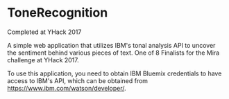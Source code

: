 # ToneRecognition

Completed at YHack 2017

A simple web application that utilizes IBM's tonal analysis API to uncover the sentiment behind various pieces of text. One of 8 Finalists for the Mira challenge at YHack 2017.

To use this application, you need to obtain IBM Bluemix credentials to have access to IBM's API, which can be obtained from https://www.ibm.com/watson/developer/. 
